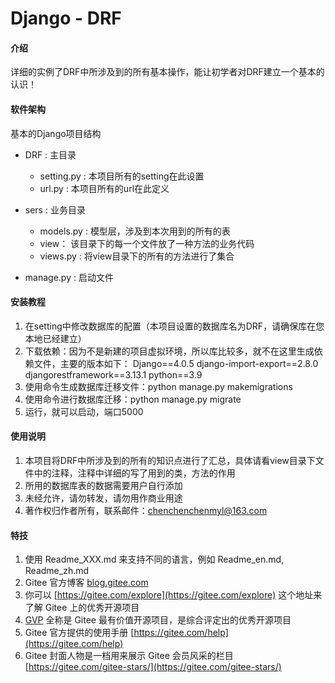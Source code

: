 # Django - DRF

#### 介绍
详细的实例了DRF中所涉及到的所有基本操作，能让初学者对DRF建立一个基本的认识！

#### 软件架构
基本的Django项目结构
* DRF : 主目录
    * setting.py : 本项目所有的setting在此设置
    * url.py : 本项目所有的url在此定义
* sers : 业务目录
    * models.py : 模型层，涉及到本次用到的所有的表
    * view： 该目录下的每一个文件放了一种方法的业务代码
    * views.py : 将view目录下的所有的方法进行了集合

* manage.py : 启动文件
#### 安装教程

1. 在setting中修改数据库的配置（本项目设置的数据库名为DRF，请确保库在您本地已经建立）
2. 下载依赖：因为不是新建的项目虚拟环境，所以库比较多，就不在这里生成依赖文件，主要的版本如下：
       Django==4.0.5
       django-import-export==2.8.0
       djangorestframework==3.13.1
       python==3.9
3. 使用命令生成数据库迁移文件：python manage.py makemigrations
4. 使用命令进行数据库迁移：python manage.py migrate
5. 运行，就可以启动，端口5000

#### 使用说明

1. 本项目将DRF中所涉及到的所有的知识点进行了汇总，具体请看view目录下文件中的注释，注释中详细的写了用到的类，方法的作用
2. 所用的数据库表的数据需要用户自行添加
3. 未经允许，请勿转发，请勿用作商业用途
4. 著作权归作者所有，联系邮件：chenchenchenmyl@163.com


#### 特技

1.  使用 Readme\_XXX.md 来支持不同的语言，例如 Readme\_en.md, Readme\_zh.md
2.  Gitee 官方博客 [blog.gitee.com](https://blog.gitee.com)
3.  你可以 [https://gitee.com/explore](https://gitee.com/explore) 这个地址来了解 Gitee 上的优秀开源项目
4.  [GVP](https://gitee.com/gvp) 全称是 Gitee 最有价值开源项目，是综合评定出的优秀开源项目
5.  Gitee 官方提供的使用手册 [https://gitee.com/help](https://gitee.com/help)
6.  Gitee 封面人物是一档用来展示 Gitee 会员风采的栏目 [https://gitee.com/gitee-stars/](https://gitee.com/gitee-stars/)